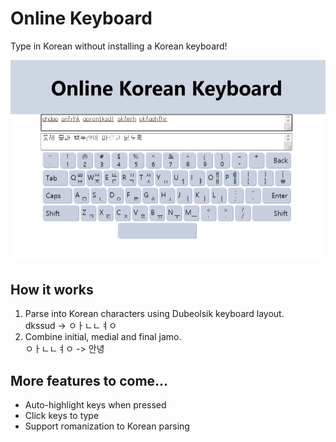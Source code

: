 # Online Keyboard

Type in Korean without installing a Korean keyboard!

![Screenshot](screenshot.jpg)

## How it works
1. Parse into Korean characters using Dubeolsik keyboard layout.  
   dkssud -> ㅇㅏㄴㄴㅕㅇ
2. Combine initial, medial and final jamo.  
   ㅇㅏㄴㄴㅕㅇ -> 안녕

## More features to come...
* Auto-highlight keys when pressed
* Click keys to type
* Support romanization to Korean parsing
